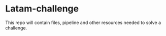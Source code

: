 # Latam-challenge
This repo will contain files, pipeline and other resources needed to solve a challenge.
